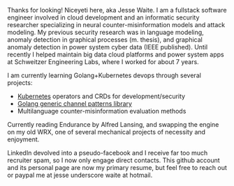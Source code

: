 Thanks for looking! Niceyeti here, aka Jesse Waite. I am a fullstack software engineer involved in cloud development and an informatic security researcher specializing in neural counter-misinformation models and attack modeling.
My previous security research was in language modeling, anomaly detection in graphical processes (m. thesis), and graphical anomaly detection in power system cyber data (IEEE published).
Until recently I helped maintain big data cloud platforms and power system apps at Schweitzer Engineering Labs, where I worked for about 7 years.

I am currently learning Golang+Kubernetes devops through several projects:
* [Kubernetes](https://github.com/niceyeti/tutornetes) operators and CRDs for development/security
* [Golang generic channel patterns library](https://github.com/niceyeti/channerics)
* Multilanguage counter-misinformation evaluation methods

Currently reading Endurance by Alfred Lansing, and swapping the engine on my old WRX, one of several mechanical projects of necessity and enjoyment.

LinkedIn devolved into a pseudo-facebook and I receive far too much recruiter spam, so I now only engage direct contacts.
This github account and its personal page are now my primary resume, but feel free to reach out or paypal me at jesse underscore waite at hotmail.

